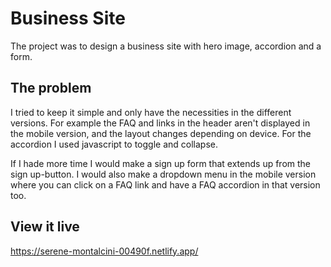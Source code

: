 # Business Site

The project was to design a business site with hero image, accordion and a form.

## The problem

I tried to keep it simple and only have the necessities in the different versions.
For example the FAQ and links in the header aren't displayed in the mobile version, and the layout changes depending on device.
For the accordion I used javascript to toggle and collapse.

If I hade more time I would make a sign up form that extends up from the sign up-button.
I would also make a dropdown menu in the mobile version where you can click on a FAQ link and have a FAQ accordion in that version too.

## View it live
https://serene-montalcini-00490f.netlify.app/

